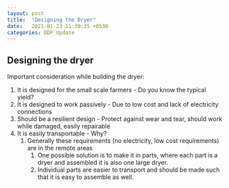 ```yaml
---
layout: post
title:  "Designing the Dryer"
date:   2021-01-23 11:39:35 +0530
categories: DDP Update
---
```


## Designing the dryer

Important consideration while building the dryer:

1. It is designed for the small scale farmers - Do you know the typical yield?
2. It is designed to work passively - Due to low cost and lack of electricity connections
3. Should be a resilient design - Protect against wear and tear, should work while damaged, easily repairable
4. It is easily transportable - Why?
   1. Generally these requirements (no electricity, low cost requirements) are in the remote areas 
      1. One possible solution is to make it in parts, where each part is a dryer and assembled it is also one large dryer.
      2. Individual parts are easier to transport and should be made such that it is easy to assemble as well.